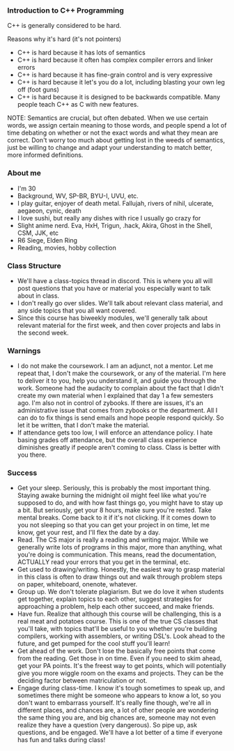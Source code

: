 
### Introduction to C++ Programming

C++ is generally considered to be hard.

Reasons why it's hard (it's not pointers)
- C++ is hard because it has lots of semantics
- C++ is hard because it often has complex compiler errors and linker errors
- C++ is hard because it has fine-grain control and is very expressive
- C++ is hard because it let's you do a lot, including blasting your own leg off (foot guns)
- C++ is hard because it is designed to be backwards compatible. Many people teach C++ as C with new features. 

NOTE: Semantics are crucial, but often debated. When we use certain words, we assign certain meaning to those words, and people spend a lot of time debating on whether or not the exact words and what they mean are correct. Don't worry too much about getting lost in the weeds of semantics, just be willing to change and adapt your understanding to match better, more informed definitions.
### About me
- I'm 30
- Background, WV, SP-BR, BYU-I, UVU, etc.
- I play guitar, enjoyer of death metal. Fallujah, rivers of nihil, ulcerate, aegaeon, cynic, death
- I love sushi, but really any dishes with rice I usually go crazy for
- Slight anime nerd. Eva, HxH, Trigun, .hack, Akira, Ghost in the Shell, CSM, JJK, etc
- R6 Siege, Elden Ring
- Reading, movies, hobby collection
### Class Structure
- We'll have a class-topics thread in discord. This is where you all will post questions that you have or material you especially want to talk about in class.
- I don't really go over slides. We'll talk about relevant class material, and any side topics that you all want covered. 
- Since this course has biweekly modules, we'll generally talk about relevant material for the first week, and then cover projects and labs in the second week.

### Warnings
- I do not make the coursework. I am an adjunct, not a mentor. Let me repeat that, I don't make the coursework, or any of the material. I'm here to deliver it to you, help you understand it, and guide you through the work. Someone had the audacity to complain about the fact that I didn't create my own material when I explained that day 1 a few semesters ago. I'm also not in control of zybooks. If there are issues, it's an administrative issue that comes from zybooks or the department. All I can do to fix things is send emails and hope people respond quickly. So let it be written, that I don't make the material.
- If attendance gets too low, I will enforce an attendance policy. I hate basing grades off attendance, but the overall class experience diminishes greatly if people aren't coming to class. Class is better with you there. 

### Success
- Get your sleep. Seriously, this is probably the most important thing. Staying awake burning the midnight oil might feel like what you're supposed to do, and with how fast things go, you might have to stay up a bit. But seriously, get your 8 hours, make sure you're rested. Take mental breaks. Come back to it if it's not clicking. If it comes down to you not sleeping so that you can get your project in on time, let me know, get your rest, and I'll flex the date by a day.
- Read. The CS major is really a reading and writing major. While we generally write lots of programs in this major, more than anything, what you're doing is communication. This means, read the documentation, ACTUALLY read your errors that you get in the terminal, etc.
- Get used to drawing/writing. Honestly, the easiest way to grasp material in this class is often to draw things out and walk through problem steps on paper, whiteboard, onenote, whatever.
- Group up. We don't tolerate plagiarism. But we do love it when students get together, explain topics to each other, suggest strategies for approaching a problem, help each other succeed, and make friends. 
- Have fun. Realize that although this course will be challenging, this is a real meat and potatoes course. This is one of the true CS classes that you'll take, with topics that'll be useful to you whether you're building compilers, working with assemblers, or writing DSL's. Look ahead to the future, and get pumped for the cool stuff you'll learn!
- Get ahead of the work. Don't lose the basically free points that come from the reading. Get those in on time. Even if you need to skim ahead, get your PA points. It's the freest way to get points, which will potentially give you more wiggle room on the exams and projects. They can be the deciding factor between matriculation or not.
- Engage during class-time. I know it's tough sometimes to speak up, and sometimes there might be someone who appears to know a lot, so you don't want to embarrass yourself. It's really fine though, we're all in different places, and chances are, a lot of other people are wondering the same thing you are, and big chances are, someone may not even realize they have a question (very dangerous). So pipe up, ask questions, and be engaged. We'll have a lot better of a time if everyone has fun and talks during class!